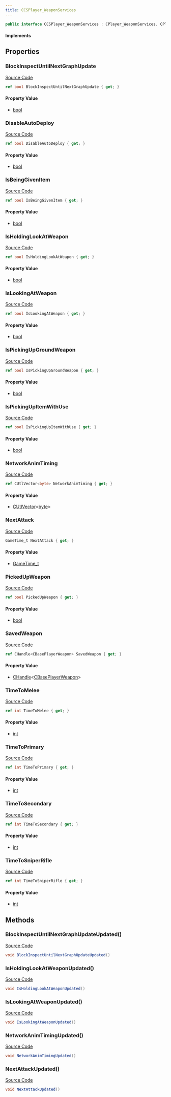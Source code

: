 ```yaml
---
title: CCSPlayer_WeaponServices
---
```


```csharp
public interface CCSPlayer_WeaponServices : CPlayer_WeaponServices, CPlayerPawnComponent, ISchemaClass<CPlayerPawnComponent>, ISchemaClass<CPlayer_WeaponServices>, ISchemaClass<CCSPlayer_WeaponServices>, ISchemaField, ISchemaClass, INativeHandle
```

#### Implements

## Properties

### BlockInspectUntilNextGraphUpdate

[Source Code](https://github.com/swiftly-solution/swiftlys2/blob/beta/managed/src/SwiftlyS2.Generated/Schemas/Interfaces/CCSPlayer_WeaponServices.cs#L44)

```csharp
ref bool BlockInspectUntilNextGraphUpdate { get; }
```

#### Property Value

- [bool](https://learn.microsoft.com/dotnet/api/system.boolean)

### DisableAutoDeploy

[Source Code](https://github.com/swiftly-solution/swiftlys2/blob/beta/managed/src/SwiftlyS2.Generated/Schemas/Interfaces/CCSPlayer_WeaponServices.cs#L38)

```csharp
ref bool DisableAutoDeploy { get; }
```

#### Property Value

- [bool](https://learn.microsoft.com/dotnet/api/system.boolean)

### IsBeingGivenItem

[Source Code](https://github.com/swiftly-solution/swiftlys2/blob/beta/managed/src/SwiftlyS2.Generated/Schemas/Interfaces/CCSPlayer_WeaponServices.cs#L32)

```csharp
ref bool IsBeingGivenItem { get; }
```

#### Property Value

- [bool](https://learn.microsoft.com/dotnet/api/system.boolean)

### IsHoldingLookAtWeapon

[Source Code](https://github.com/swiftly-solution/swiftlys2/blob/beta/managed/src/SwiftlyS2.Generated/Schemas/Interfaces/CCSPlayer_WeaponServices.cs#L20)

```csharp
ref bool IsHoldingLookAtWeapon { get; }
```

#### Property Value

- [bool](https://learn.microsoft.com/dotnet/api/system.boolean)

### IsLookingAtWeapon

[Source Code](https://github.com/swiftly-solution/swiftlys2/blob/beta/managed/src/SwiftlyS2.Generated/Schemas/Interfaces/CCSPlayer_WeaponServices.cs#L18)

```csharp
ref bool IsLookingAtWeapon { get; }
```

#### Property Value

- [bool](https://learn.microsoft.com/dotnet/api/system.boolean)

### IsPickingUpGroundWeapon

[Source Code](https://github.com/swiftly-solution/swiftlys2/blob/beta/managed/src/SwiftlyS2.Generated/Schemas/Interfaces/CCSPlayer_WeaponServices.cs#L40)

```csharp
ref bool IsPickingUpGroundWeapon { get; }
```

#### Property Value

- [bool](https://learn.microsoft.com/dotnet/api/system.boolean)

### IsPickingUpItemWithUse

[Source Code](https://github.com/swiftly-solution/swiftlys2/blob/beta/managed/src/SwiftlyS2.Generated/Schemas/Interfaces/CCSPlayer_WeaponServices.cs#L34)

```csharp
ref bool IsPickingUpItemWithUse { get; }
```

#### Property Value

- [bool](https://learn.microsoft.com/dotnet/api/system.boolean)

### NetworkAnimTiming

[Source Code](https://github.com/swiftly-solution/swiftlys2/blob/beta/managed/src/SwiftlyS2.Generated/Schemas/Interfaces/CCSPlayer_WeaponServices.cs#L42)

```csharp
ref CUtlVector<byte> NetworkAnimTiming { get; }
```

#### Property Value

- [CUtlVector](/docs/api/-1)<[byte](https://learn.microsoft.com/dotnet/api/system.byte)>

### NextAttack

[Source Code](https://github.com/swiftly-solution/swiftlys2/blob/beta/managed/src/SwiftlyS2.Generated/Schemas/Interfaces/CCSPlayer_WeaponServices.cs#L16)

```csharp
GameTime_t NextAttack { get; }
```

#### Property Value

- [GameTime_t](/docs/api/shared/schemadefinitions/gametime_t)

### PickedUpWeapon

[Source Code](https://github.com/swiftly-solution/swiftlys2/blob/beta/managed/src/SwiftlyS2.Generated/Schemas/Interfaces/CCSPlayer_WeaponServices.cs#L36)

```csharp
ref bool PickedUpWeapon { get; }
```

#### Property Value

- [bool](https://learn.microsoft.com/dotnet/api/system.boolean)

### SavedWeapon

[Source Code](https://github.com/swiftly-solution/swiftlys2/blob/beta/managed/src/SwiftlyS2.Generated/Schemas/Interfaces/CCSPlayer_WeaponServices.cs#L22)

```csharp
ref CHandle<CBasePlayerWeapon> SavedWeapon { get; }
```

#### Property Value

- [CHandle](/docs/api/shared/natives/chandle-1)<[CBasePlayerWeapon](/docs/api/shared/schemadefinitions/cbaseplayerweapon)>

### TimeToMelee

[Source Code](https://github.com/swiftly-solution/swiftlys2/blob/beta/managed/src/SwiftlyS2.Generated/Schemas/Interfaces/CCSPlayer_WeaponServices.cs#L24)

```csharp
ref int TimeToMelee { get; }
```

#### Property Value

- [int](https://learn.microsoft.com/dotnet/api/system.int32)

### TimeToPrimary

[Source Code](https://github.com/swiftly-solution/swiftlys2/blob/beta/managed/src/SwiftlyS2.Generated/Schemas/Interfaces/CCSPlayer_WeaponServices.cs#L28)

```csharp
ref int TimeToPrimary { get; }
```

#### Property Value

- [int](https://learn.microsoft.com/dotnet/api/system.int32)

### TimeToSecondary

[Source Code](https://github.com/swiftly-solution/swiftlys2/blob/beta/managed/src/SwiftlyS2.Generated/Schemas/Interfaces/CCSPlayer_WeaponServices.cs#L26)

```csharp
ref int TimeToSecondary { get; }
```

#### Property Value

- [int](https://learn.microsoft.com/dotnet/api/system.int32)

### TimeToSniperRifle

[Source Code](https://github.com/swiftly-solution/swiftlys2/blob/beta/managed/src/SwiftlyS2.Generated/Schemas/Interfaces/CCSPlayer_WeaponServices.cs#L30)

```csharp
ref int TimeToSniperRifle { get; }
```

#### Property Value

- [int](https://learn.microsoft.com/dotnet/api/system.int32)

## Methods

### BlockInspectUntilNextGraphUpdateUpdated()

[Source Code](https://github.com/swiftly-solution/swiftlys2/blob/beta/managed/src/SwiftlyS2.Generated/Schemas/Interfaces/CCSPlayer_WeaponServices.cs#L50)

```csharp
void BlockInspectUntilNextGraphUpdateUpdated()
```

### IsHoldingLookAtWeaponUpdated()

[Source Code](https://github.com/swiftly-solution/swiftlys2/blob/beta/managed/src/SwiftlyS2.Generated/Schemas/Interfaces/CCSPlayer_WeaponServices.cs#L48)

```csharp
void IsHoldingLookAtWeaponUpdated()
```

### IsLookingAtWeaponUpdated()

[Source Code](https://github.com/swiftly-solution/swiftlys2/blob/beta/managed/src/SwiftlyS2.Generated/Schemas/Interfaces/CCSPlayer_WeaponServices.cs#L47)

```csharp
void IsLookingAtWeaponUpdated()
```

### NetworkAnimTimingUpdated()

[Source Code](https://github.com/swiftly-solution/swiftlys2/blob/beta/managed/src/SwiftlyS2.Generated/Schemas/Interfaces/CCSPlayer_WeaponServices.cs#L49)

```csharp
void NetworkAnimTimingUpdated()
```

### NextAttackUpdated()

[Source Code](https://github.com/swiftly-solution/swiftlys2/blob/beta/managed/src/SwiftlyS2.Generated/Schemas/Interfaces/CCSPlayer_WeaponServices.cs#L46)

```csharp
void NextAttackUpdated()
```

